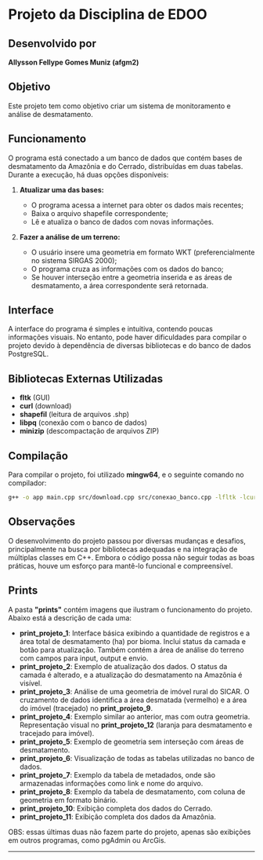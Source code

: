 # Projeto da Disciplina de EDOO

## Desenvolvido por

**Allysson Fellype Gomes Muniz (afgm2)**

## Objetivo

Este projeto tem como objetivo criar um sistema de monitoramento e análise de desmatamento.

## Funcionamento

O programa está conectado a um banco de dados que contém bases de desmatamento da Amazônia e do Cerrado, distribuídas em duas tabelas. Durante a execução, há duas opções disponíveis:

1. **Atualizar uma das bases:**

   - O programa acessa a internet para obter os dados mais recentes;
   - Baixa o arquivo shapefile correspondente;
   - Lê e atualiza o banco de dados com novas informações.

2. **Fazer a análise de um terreno:**

   - O usuário insere uma geometria em formato WKT (preferencialmente no sistema SIRGAS 2000);
   - O programa cruza as informações com os dados do banco;
   - Se houver interseção entre a geometria inserida e as áreas de desmatamento, a área correspondente será retornada.

## Interface

A interface do programa é simples e intuitiva, contendo poucas informações visuais. No entanto, pode haver dificuldades para compilar o projeto devido à dependência de diversas bibliotecas e do banco de dados PostgreSQL.

## Bibliotecas Externas Utilizadas

- **fltk** (GUI)
- **curl** (download)
- **shapefil** (leitura de arquivos .shp)
- **libpq** (conexão com o banco de dados)
- **minizip** (descompactação de arquivos ZIP)

## Compilação

Para compilar o projeto, foi utilizado **mingw64**, e o seguinte comando no compilador:

```sh
g++ -o app main.cpp src/download.cpp src/conexao_banco.cpp -lfltk -lcurl -lshp -lpq -lminizip -lz
```

## Observações

O desenvolvimento do projeto passou por diversas mudanças e desafios, principalmente na busca por bibliotecas adequadas e na integração de múltiplas classes em C++. Embora o código possa não seguir todas as boas práticas, houve um esforço para mantê-lo funcional e compreensível.

## Prints

A pasta **"prints"** contém imagens que ilustram o funcionamento do projeto. Abaixo está a descrição de cada uma:

- **print\_projeto\_1**: Interface básica exibindo a quantidade de registros e a área total de desmatamento (ha) por bioma. Inclui status da camada e botão para atualização. Também contém a área de análise do terreno com campos para input, output e envio.
- **print\_projeto\_2**: Exemplo de atualização dos dados. O status da camada é alterado, e a atualização do desmatamento na Amazônia é visível.
- **print\_projeto\_3**: Análise de uma geometria de imóvel rural do SICAR. O cruzamento de dados identifica a área desmatada (vermelho) e a área do imóvel (tracejado) no **print\_projeto\_9**.
- **print\_projeto\_4**: Exemplo similar ao anterior, mas com outra geometria. Representação visual no **print\_projeto\_12** (laranja para desmatamento e tracejado para imóvel).
- **print\_projeto\_5**: Exemplo de geometria sem interseção com áreas de desmatamento.
- **print\_projeto\_6**: Visualização de todas as tabelas utilizadas no banco de dados.
- **print\_projeto\_7**: Exemplo da tabela de metadados, onde são armazenadas informações como link e nome do arquivo.
- **print\_projeto\_8**: Exemplo da tabela de desmatamento, com coluna de geometria em formato binário.
- **print\_projeto\_10**: Exibição completa dos dados do Cerrado.
- **print\_projeto\_11**: Exibição completa dos dados da Amazônia.

OBS: essas últimas duas não fazem parte do projeto, apenas são exibições em outros programas, como pgAdmin ou ArcGis.

---

